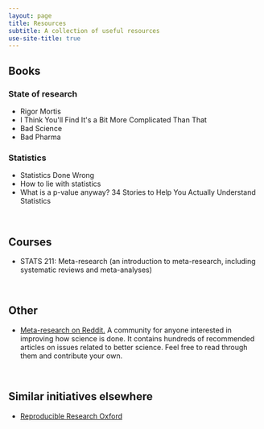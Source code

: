 ```yaml
---
layout: page
title: Resources
subtitle: A collection of useful resources
use-site-title: true
---
```

## Books

### State of research

* Rigor Mortis
* I Think You'll Find It's a Bit More Complicated Than That
* Bad Science
* Bad Pharma

### Statistics

* Statistics Done Wrong
* How to lie with statistics
* What is a p-value anyway? 34 Stories to Help You Actually Understand Statistics

<br>

## Courses

* STATS 211: Meta-research (an introduction to meta-research, including systematic reviews and meta-analyses)

<br>

## Other

* [Meta-research on Reddit.](https://www.reddit.com/r/metaresearch/) A community for anyone interested in improving how science is done. It contains hundreds of recommended articles on issues related to better science. Feel free to read through them and contribute your own.

<br>

## Similar initiatives elsewhere

* [Reproducible Research Oxford](https://rroxford.github.io/)
